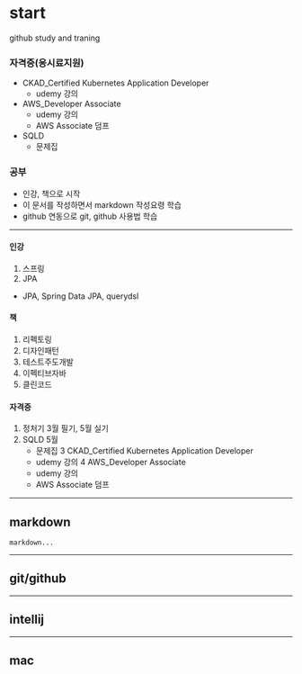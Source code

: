 # start
github study and traning


### 자격증(응시료지원)
- CKAD_Certified Kubernetes Application Developer
  - udemy 강의
- AWS_Developer Associate
  - udemy 강의
  - AWS Associate 덤프
- SQLD
  - 문제집

### 공부
- 인강, 책으로 시작
- 이 문서를 작성하면서 markdown 작성요령 학습
- github 연동으로 git, github 사용법 학습
--------------------------
#### 인강
1. 스프링
2. JPA
  - JPA, Spring Data JPA, querydsl

#### 책
1. 리펙토링
2. 디자인패턴
3. 테스트주도개발
4. 이펙티브자바
5. 클린코드

#### 자격증
1. 정처기 3월 필기, 5월 실기
2. SQLD 5월
    - 문제집
3 CKAD_Certified Kubernetes Application Developer
    - udemy 강의
4 AWS_Developer Associate
    - udemy 강의
    - AWS Associate 덤프

-----------------------
## markdown
```
markdown...
```

-----------------
## git/github

-----------------
## intellij

--------------------
## mac

